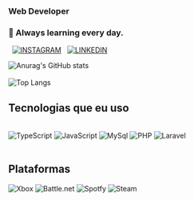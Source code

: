 ### Web Developer
### 🌱 Always learning every day.

   [![INSTAGRAM]( https://img.shields.io/badge/Instagram-E4405F?style=for-the-badge&logo=instagram&logoColor=white)](https://intagram.com/e.araujo07)
     [![LINKEDIN](https://img.shields.io/badge/LinkedIn-0077B5?style=for-the-badge&logo=linkedin&logoColor=white)](https://www.linkedin.com/in/eduardo-araujo-7435441b6/)
	
   ![Anurag's GitHub stats](https://github-readme-stats.vercel.app/api?username=araujoedu7&show_icons=true&theme=dark)<br><br>
   ![Top Langs](https://github-readme-stats.vercel.app/api/top-langs/?username=anuraghazra&hide_progress=true)
   ## Tecnologias que eu uso 
   
   <div style="display: inline_block"><br/>
     <img aling="center" alt="TypeScript" src="https://img.shields.io/badge/TypeScript-007ACC?style=for-the-badge&logo=typescript&logoColor=white">
     <img aling="center" alt="JavaScript" src="https://img.shields.io/badge/JavaScript-F7DF1E?style=for-the-badge&logo=javascript&logoColor=black"> 
     <img aling="center" alt="MySql" src="https://img.shields.io/badge/MySQL-00000F?style=for-the-badge&logo=mysql&logoColor=white"> 
     <img aling="center" alt="PHP" src="https://img.shields.io/badge/PHP-777BB4?style=for-the-badge&logo=php&logoColor=white"> 
    <img aling="center" alt="Laravel" src="https://img.shields.io/badge/Laravel-FF2D20?style=for-the-badge&logo=laravel&logoColor=white"> <br/>
   </div>
   
  <div style="display: inline_block"><br/>
      <h2>Plataformas</h2>
       <img aling="center" alt="Xbox" src="https://img.shields.io/badge/Xbox-107C10?style=for-the-badge&logo=xbox&logoColor=white"> 
       <img aling="center" alt="Battle.net" src="https://img.shields.io/badge/Battle.net-000?style=for-the-badge&logo=battle.net&logoColor=148EFF"> 
       <img aling="center" alt="Spotfy" src="https://img.shields.io/badge/Spotify-1ED760?&style=for-the-badge&logo=spotify&logoColor=white"> 
       <img aling="center" alt="Steam" src="https://img.shields.io/badge/Steam-000000?style=for-the-badge&logo=steam&logoColor=white"> 
      </div>
